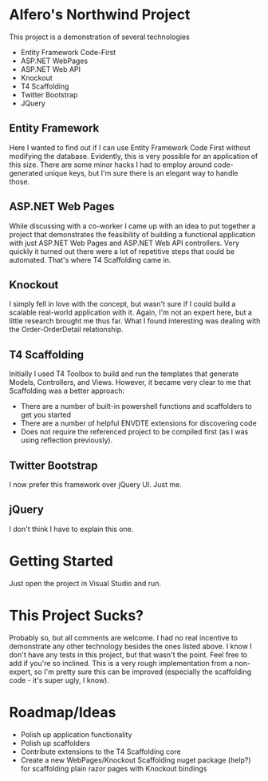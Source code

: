 Alfero's Northwind Project
================================

This project is a demonstration of several technologies

* Entity Framework Code-First
* ASP.NET WebPages
* ASP.NET Web API
* Knockout
* T4 Scaffolding
* Twitter Bootstrap
* JQuery

Entity Framework
----------------

Here I wanted to find out if I can use Entity Framework Code First without modifying the database. 
Evidently, this is very possible for an application of this size. There are some minor hacks I had to employ
around code-generated unique keys, but I'm sure there is an elegant way to handle those.

ASP.NET Web Pages
-----------------

While discussing with a co-worker I came up with an idea 
to put together a project that demonstrates the feasibility of building a functional application with just
ASP.NET Web Pages and ASP.NET Web API controllers. Very quickly it turned out there were a lot of repetitive steps
that could be automated. That's where T4 Scaffolding came in.

Knockout
--------

I simply fell in love with the concept, but wasn't sure if I could build a scalable real-world application with it.
Again, I'm not an expert here, but a little research brought me thus far. What I found interesting was dealing with 
the Order-OrderDetail relationship.

T4 Scaffolding
--------------

Initially I used T4 Toolbox to build and run the templates that generate Models, Controllers, and Views.
However, it became very clear to me that Scaffolding was a better approach:

* There are a number of built-in powershell functions and scaffolders to get you started
* There are a number of helpful ENVDTE extensions for discovering code
* Does not require the referenced project to be compiled first (as I was using reflection previously).


Twitter Bootstrap
-----------------

I now prefer this framework over jQuery UI. Just me.

jQuery
------

I don't think I have to explain this one.

Getting Started
===============

Just open the project in Visual Studio and run.

This Project Sucks?
===================

Probably so, but all comments are welcome. I had no real incentive to demonstrate any other technology besides the ones listed above.
I know I don't have any tests in this project, but that wasn't the point. Feel free to add if you're so inclined.
This is a very rough implementation from a non-expert, so I'm pretty sure this can be improved (especially the scaffolding code - it's super ugly, I know).

Roadmap/Ideas
=============

* Polish up application functionality
* Polish up scaffolders
* Contribute extensions to the T4 Scaffolding core
* Create a new WebPages/Knockout Scaffolding nuget package (help?) for scaffolding plain razor pages with Knockout bindings